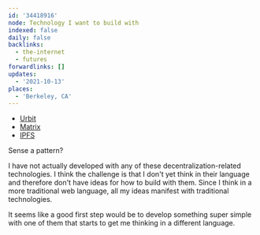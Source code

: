 ```yaml
---
id: '34418916'
node: Technology I want to build with
indexed: false
daily: false
backlinks:
  - the-internet
  - futures
forwardlinks: []
updates:
  - '2021-10-13'
places:
  - 'Berkeley, CA'
---
```

- [Urbit](https://urbit.org/)
- [Matrix](https://matrix.org/)
- [IPFS](https://ipfs.io/)

Sense a pattern?  

I have not actually developed with any of these decentralization-related technologies. I think the challenge is that I don't yet think in their language and therefore don't have ideas for how to build with them. Since I think  in a more traditional web language, all my ideas manifest with traditional technologies. 

It seems like a good first step would be to develop something super simple with one of them that starts to get me thinking in a different language. 
